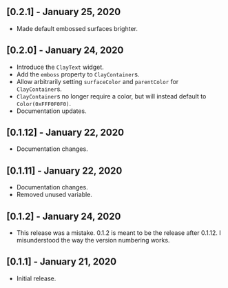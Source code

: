 ## [0.2.1] - January 25, 2020

* Made default embossed surfaces brighter.

## [0.2.0] - January 24, 2020

* Introduce the `ClayText` widget.
* Add the `emboss` property to `ClayContainer`s.
* Allow arbitrarily setting `surfaceColor` and `parentColor` for `ClayContainer`s.
* `ClayContainer`s no longer require a color, but will instead default to `Color(0xFFF0F0F0)`.
* Documentation updates.

## [0.1.12] - January 22, 2020

* Documentation changes.

## [0.1.11] - January 22, 2020

* Documentation changes.
* Removed unused variable.

## [0.1.2] - January 24, 2020

* This release was a mistake. 0.1.2 is meant to be the release after 0.1.12. I misunderstood the way the version numbering works. 

## [0.1.1] - January 21, 2020

* Initial release.
